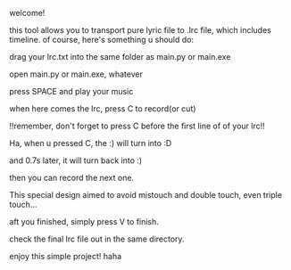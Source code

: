 welcome!

this tool allows you to transport pure lyric file to .lrc file, which includes timeline.
of course, here's something u should do:


drag your lrc.txt into the same folder as main.py or main.exe

open main.py or main.exe, whatever

press SPACE and play your music

when here comes the lrc, press C to record(or cut)

!!remember, don't forget to press C before the first line of of your lrc!!

Ha, when u pressed C, the :) will turn into :D

and 0.7s later, it will turn back into :)

then you can record the next one.

This special design aimed to avoid mistouch and double touch, even triple touch...

aft you finished, simply press V to finish.

check the final lrc file out in the same directory.



enjoy this simple project! haha

